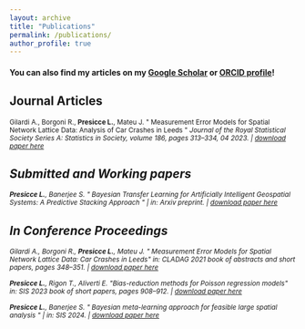 ```yaml
---
layout: archive
title: "Publications"
permalink: /publications/
author_profile: true
---
```


#### You can also find my articles on my [Google Scholar](https://scholar.google.com/citations?user=ib6pbCMAAAAJ&hl=it) or [ORCID profile](https://orcid.org/0009-0005-7062-3523)!

## Journal Articles

<sub>Gilardi A., Borgoni R., <b>Presicce L.</b>, Mateu J. &quot; Measurement Error Models for Spatial Network Lattice Data: Analysis of Car Crashes in Leeds &quot; <i>Journal of the Royal Statistical Society Series A: Statistics in Society<i/>, volume 186, pages 313–334, 04 2023. | [download paper here](https://academic.oup.com/jrsssa/advance-article/doi/10.1093/jrsssa/qnad057/7146735?login=true)

## Submitted and Working papers

<sub><b>Presicce L.</b>, Banerjee S. &quot; Bayesian Transfer Learning for Artificially Intelligent Geospatial Systems: A Predictive Stacking Approach &quot; | in: <i>Arxiv preprint<i/>. | [download paper here](https://arxiv.org/abs/2410.09504)

<!---

<sub><b>Presicce L.</b>, Banerjee S. &quot; Stacking of exact Bayesian models for multivariate spatial data&quot; | in: <i>Arxiv preprint<i/>.
<sub><b>Presicce L.</b>, Banerjee S. &quot; Accelerated meta-kriging for massive spatial datasets &quot; | in: <i>BAYSM 2024<i/>.

--->

## In Conference Proceedings

<sub>Gilardi A., Borgoni R., <b>Presicce L.</b>, Mateu J. &quot; Measurement Error Models for Spatial Network Lattice Data: Car Crashes in Leeds&quot; in: <i>CLADAG 2021 book of abstracts and short papers<i/>, pages 348–351. | [download paper here](https://media.fupress.com/files/pdf/24/7254/19407)

<sub><b>Presicce L.</b>, Rigon T., Aliverti E. &quot;Bias-reduction methods for Poisson regression models&quot;  in: <i>SIS 2023 book of short papers<i/>, pages 908–912.  | [download paper here](https://it.pearson.com/content/dam/region-core/italy/pearson-italy/pdf/Docenti/Universit%C3%A0/bozza-book-compresso.pdf)

<sub><b>Presicce L.</b>, Banerjee S. &quot; Bayesian meta-learning approach for feasible large spatial analysis &quot; | in: <i>SIS 2024<i/>. | [download paper here](https://link.springer.com/book/10.1007/978-3-031-64447-4?sap-outbound-id=C6CAB5AD6906071C6910BF76E852E32CE5C429EB&utm_source=standard&utm_medium=email&utm_campaign=000_LAN36_0000019083_Book%20author%20congrats%20NEW&utm_content=EN_34155_20250125&mkt-key=7BC445286B551EDFB686D1785C19057B)

<!---  

--->


<!---  
[paper](https://www.aclweb.org/anthology/2021.hackashop-1.19.pdf) |
[slides](https://myrthereuver.github.io/talks/Slides_ArgMiningstance.pdf)  |
[poster](https://myrthereuver.github.io/talks/MattisReuver_HackathonReport%20(6).pdf) |
[code/demo](https://github.com/myrthereuver/Hackathon_MediaComments/blob/main/Hackathon_comments_script.ipynb)</sub>
--->
